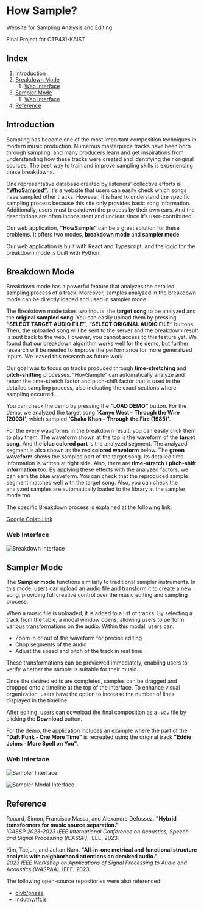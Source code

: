 # How Sample?
Website for Sampling Analysis and Editing

Final Project for CTP431-KAIST

## Index

1. [Introduction](#introduction)
2. [Breakdown Mode](#breakdown-mode)
   1. [Web Interface](#web-interface)
3. [Sampler Mode](#sampler-mode)
   1. [Web Interface](#web-interface-1)
4. [Reference](#reference)

## Introduction

Sampling has become one of the most important composition techniques in modern music production. Numerous masterpiece tracks have been born through sampling, and many producers learn and get inspirations from understanding how these tracks were created and identifying their original sources. The best way to train and improve sampling skills is experiencing these breakdowns.

One representative database created by listeners' collective efforts is [**“WhoSampled”**](https://www.whosampled.com/). It's a website that users can easily check which songs have sampled other tracks. However, it is hard to understand the specific sampling process because this site only provides basic song information. Additionally, users must breakdown the process by their own ears. And the descriptions are often inconsistent and unclear since it’s user-contributed.

Our web application, **“HowSample”** can be a great solution for these problems. It offers two modes, **breakdown mode** and **sampler mode**.

Our web application is built with React and Typescript, and the logic for the breakdown mode is built with Python.

## Breakdown Mode

Breakdown mode has a powerful feature that analyzes the detailed sampling process of a track. Moreover, samples analyzed in the breakdown mode can be directly loaded and used in sampler mode.

The Breakdown mode takes two inputs: the **target song** to be analyzed and the **original sampled song**. You can easily upload them by pressing **“SELECT TARGET AUDIO FILE”**, **“SELECT ORIGINAL AUDIO FILE”** buttons. Then, the uploaded song will be sent to the server and the breakdown result is sent back to the web. However, you cannot access to this feature yet. We found that our breakdown algorithm works well for the demo, but further research will be needed to improve the performance for more generalized inputs. We leaved this research as future work.

Our goal was to focus on tracks produced through **time-stretching** and **pitch-shifting** processes. “HowSample” can automatically analyze and return the time-stretch factor and pitch-shift factor that is used in the detailed sampling process, also indicating the exact sections where sampling occurred.

You can check the demo by pressing the **“LOAD DEMO”** button. For the demo, we analyzed the target song **‘Kanye West – Through the Wire (2003)’**, which sampled **‘Chaka Khan – Through the Fire (1985)’**.

For the every waveforms in the breakdown result, you can easily click them to play them. The waveform shown at the top is the waveform of the **target song**. And the **blue colored part** is the analyzed segment. The analyzed segment is also shown as the **red colored waveform** below. The **green waveform** shows the sampled part of the target song. Its detailed time information is written at right side. Also, there are **time-stretch / pitch-shift information** too. By applying these effects with the analyzed factors, we can earn the blue waveform. You can check that the reproduced sample segment matches well with the target song. Also, you can check the analyzed samples are automatically loaded to the library at the sampler mode too.

The specific Breakdown process is explained at the following link:

[Google Colab Link](https://colab.research.google.com/drive/1B5A8QaD72YDuE8PHFNWZ3uCfZrzJbSHJ?usp=sharing)

### Web Interface

![Breakdown Interface](/assets/images/break_result.jpeg)

## Sampler Mode

The **Sampler mode** functions similarly to traditional sampler instruments. In this mode, users can upload an audio file and transform it to create a new song, providing full creative control over the music editing and sampling process.

When a music file is uploaded, it is added to a list of tracks. By selecting a track from the table, a modal window opens, allowing users to perform various transformations on the audio. Within this modal, users can:

- Zoom in or out of the waveform for precise editing
- Chop segments of the audio
- Adjust the speed and pitch of the track in real time

These transformations can be previewed immediately, enabling users to verify whether the sample is suitable for their music.

Once the desired edits are completed, samples can be dragged and dropped onto a timeline at the top of the interface. To enhance visual organization, users have the option to increase the number of lines displayed in the timeline.

After editing, users can download the final composition as a `.wav` file by clicking the **Download** button.

For the demo, the application includes an example where the part of the **"Daft Punk - One More Time"** is recreated using the original track **"Eddie Johns - More Spell on You"**.

### Web Interface

![Sampler Interface](/assets/images/sampler.jpeg)

![Sampler Modal Interface](/assets/images/sampler_modal.jpeg)

## Reference

Rouard, Simon, Francisco Massa, and Alexandre Défossez. **"Hybrid transformers for music source separation."**  
_ICASSP 2023-2023 IEEE International Conference on Acoustics, Speech and Signal Processing (ICASSP)._ IEEE, 2023.

Kim, Taejun, and Juhan Nam. **"All-in-one metrical and functional structure analysis with neighborhood attentions on demixed audio."**  
_2023 IEEE Workshop on Applications of Signal Processing to Audio and Acoustics (WASPAA)._ IEEE, 2023.

The following open-source repositories were also referenced:

- [olvb/phaze](https://github.com/olvb/phaze)
- [indutny/fft.js](https://github.com/indutny/fft.js/blob/master/lib/fft.js)

